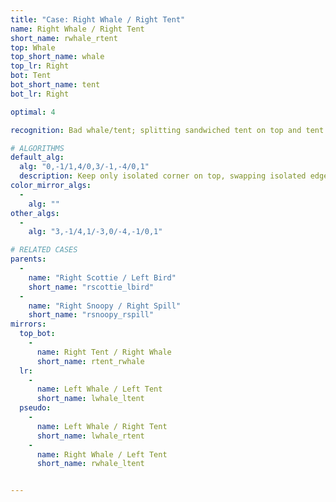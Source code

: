 ```yaml
---
title: "Case: Right Whale / Right Tent"
name: Right Whale / Right Tent
short_name: rwhale_rtent
top: Whale
top_short_name: whale
top_lr: Right
bot: Tent
bot_short_name: tent
bot_lr: Right

optimal: 4

recognition: Bad whale/tent; splitting sandwiched tent on top and tent on bottom breaks squareshape.

# ALGORITHMS
default_alg:
  alg: "0,-1/1,4/0,3/-1,-4/0,1"
  description: Keep only isolated corner on top, swapping isolated edge for same-color whale to form scottie/bird.
color_mirror_algs:
  -
    alg: ""
other_algs:
  -
    alg: "3,-1/4,1/-3,0/-4,-1/0,1"

# RELATED CASES
parents:
  -
    name: "Right Scottie / Left Bird"
    short_name: "rscottie_lbird"
  -
    name: "Right Snoopy / Right Spill"
    short_name: "rsnoopy_rspill"
mirrors:
  top_bot:
    -
      name: Right Tent / Right Whale
      short_name: rtent_rwhale
  lr:
    -
      name: Left Whale / Left Tent
      short_name: lwhale_ltent
  pseudo:
    -
      name: Left Whale / Right Tent
      short_name: lwhale_rtent
    -
      name: Right Whale / Left Tent
      short_name: rwhale_ltent


---
```


